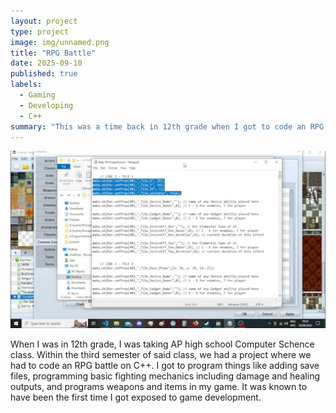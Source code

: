```yaml
---
layout: project
type: project
image: img/unnamed.png
title: "RPG Battle"
date: 2025-09-10
published: true
labels:
  - Gaming
  - Developing
  - C++
summary: "This was a time back in 12th grade when I got to code an RPG battle interface."
---
```


<img class="img-fluid" src="../img/maxresdefault.jpg">

When I was in 12th grade, I was taking AP high school Computer Schence class. Within the third semester of said class, we had a project where we had to code an RPG battle on C++. I got to program things like adding save files, programming basic fighting mechanics including damage and healing outputs, and programs weapons and items in my game. It was known to have been the first time I got exposed to game development.
